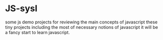 # JS-sysl
some js demo projects for reviewing the main concepts of javascript
these tiny projects including the most of necessary notions of javascript
it will be a fancy start to learn javascript.
